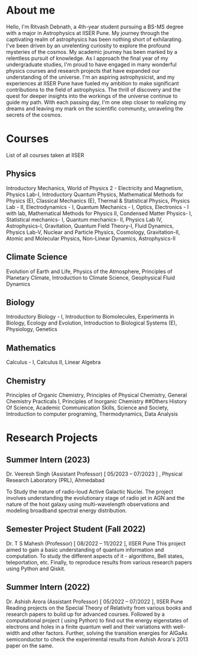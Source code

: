 # About me 
Hello, I'm Ritvash Debnath, a 4th-year student pursuing a BS-MS degree with a major in Astrophysics at IISER Pune. My journey through the captivating realm of astrophysics has been nothing short of exhilarating. I've been driven by an unrelenting curiosity to explore the profound mysteries of the cosmos.
My academic journey has been marked by a relentless pursuit of knowledge. As I approach the final year of my undergraduate studies, I'm proud to have engaged in many wonderful physics courses and research projects that have expanded our understanding of the universe.
I'm an aspiring astrophysicist, and my experiences at IISER Pune have fueled my ambition to make significant contributions to the field of astrophysics. The thrill of discovery and the quest for deeper insights into the workings of the universe continue to guide my path. With each passing day, I'm one step closer to realizing my dreams and leaving my mark on the scientific community, unraveling the secrets of the cosmos.

# Courses 
List of all courses taken at IISER 
##  Physics 
Introductory Mechanics, World of Physics 2 - Electricity and Magnetism, Physics Lab-I, Introductory Quantum
Physics, Mathematical Methods for Physics (E), Classical Mechanics (E), Thermal & Statistical Physics, Physics Lab - II, Electrodynamics - I, Quantum Mechanics - I, Optics, Electronics - I with lab, Mathematical Methods for Physics II, Condensed Matter Physics- I, Statistical mechanics- I, Quantum mechanics- II, Physics Lab IV, Astrophysics-I, Gravitation, Quantum Field Theory-I, Fluid Dynamics, Physics Lab-V, Nuclear and Particle Physics, Cosmology, Gravitation-II, Atomic and Molecular Physics, Non-Linear Dynamics, Astrophysics-II
##  Climate Science
Evolution of Earth and Life, Physics of the Atmosphere, Principles of Planetary Climate, Introduction to Climate
Science, Geophysical Fluid Dynamics
##  Biology 
Introductory Biology - I, Introduction to Biomolecules, Experiments in Biology, Ecology and Evolution, Introduction
to Biological Systems (E), Physiology, Genetics
##  Mathematics
Calculus - I, Calculus II, Linear Algebra
##  Chemistry
Principles of Organic Chemistry, Principles of Physical Chemistry, General Chemistry Practicals I, Principles of
Inorganic Chemistry
##Others
History Of Science, Academic Communication Skills, Science and Society, Introduction to computer programing,
Thermodynamics, Data Analysis

# Research Projects
## Summer Intern (2023) 
Dr. Veeresh Singh (Assistant Professor) [ 05/2023 – 07/2023 ] , Physical Research Laboratory (PRL), Ahmedabad 

To Study the nature of radio-loud Active Galactic Nuclei. The project involves understanding the evolutionary
stage of radio jet in AGN and the nature of the host galaxy using multi-wavelength observations and modeling broadband spectral energy distribution.
## Semester Project Student (Fall 2022) 
Dr. T S Mahesh (Professor) [ 08/2022 – 11/2022 ], IISER Pune 
This project aimed to gain a basic understanding of quantum information and computation. To study the different
aspects of it - algorithms, Bell states, teleportation, etc. Finally, to reproduce results from various research papers using Python and Qiskit.
## Summer Intern (2022) 
Dr. Ashish Arora (Assistant Professor) [ 05/2022 – 07/2022 ], IISER Pune 
Reading projects on the Special Theory of Relativity from various books and research papers to build up for advanced courses. Followed by a computational project ( using Python) to find out the energy eigenstates of electrons and holes in a finite quantum well and their variations with well-width and other factors. Further, solving the transition energies for AlGaAs semiconductor to check the experimental results from Ashish Arora's 2013 paper on the same.
